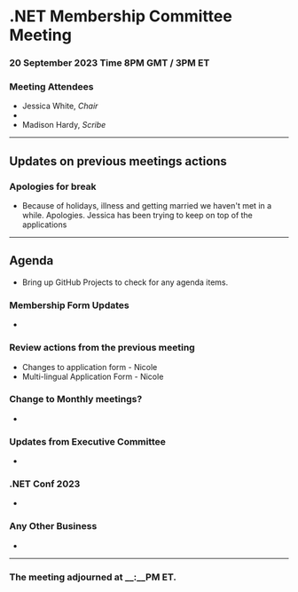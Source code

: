 # .NET Membership Committee Meeting

### 20 September 2023 Time 8PM GMT / 3PM ET 

### Meeting Attendees

* Jessica White, *Chair*
* 
* Madison Hardy, *Scribe*

---

## Updates on previous meetings actions

### Apologies for break

- Because of holidays, illness and getting married we haven't met in a while. Apologies. Jessica has been trying to keep on top of the applications

---

## Agenda

* Bring up GitHub Projects to check for any agenda items.

### **Membership Form Updates**

* 

### **Review actions from the previous meeting**

* Changes to application form - Nicole
* Multi-lingual Application Form - Nicole

### **Change to Monthly meetings?**

*

### **Updates from Executive Committee**

* 

### **.NET Conf 2023**

* 

### **Any Other Business** 

* 

---

### The meeting adjourned at __:__PM ET.
